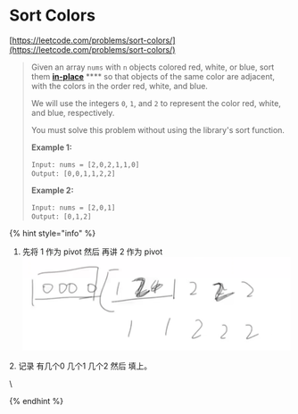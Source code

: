 # Sort Colors

[https://leetcode.com/problems/sort-colors/](https://leetcode.com/problems/sort-colors/)

> Given an array `nums` with `n` objects colored red, white, or blue, sort them [**in-place**](https://en.wikipedia.org/wiki/In-place\_algorithm) **** so that objects of the same color are adjacent, with the colors in the order red, white, and blue.
>
> We will use the integers `0`, `1`, and `2` to represent the color red, white, and blue, respectively.
>
> You must solve this problem without using the library's sort function.
>
> &#x20;
>
> **Example 1:**
>
> ```
> Input: nums = [2,0,2,1,1,0]
> Output: [0,0,1,1,2,2]
> ```
>
> **Example 2:**
>
> ```
> Input: nums = [2,0,1]
> Output: [0,1,2]
> ```

{% hint style="info" %}
1. 先将 1 作为 pivot 然后 再讲 2  作为 pivot\
   &#x20;![](<../.gitbook/assets/image (5).png>)

2\. 记录 有几个0 几个1 几个2 然后 填上。

\

{% endhint %}
